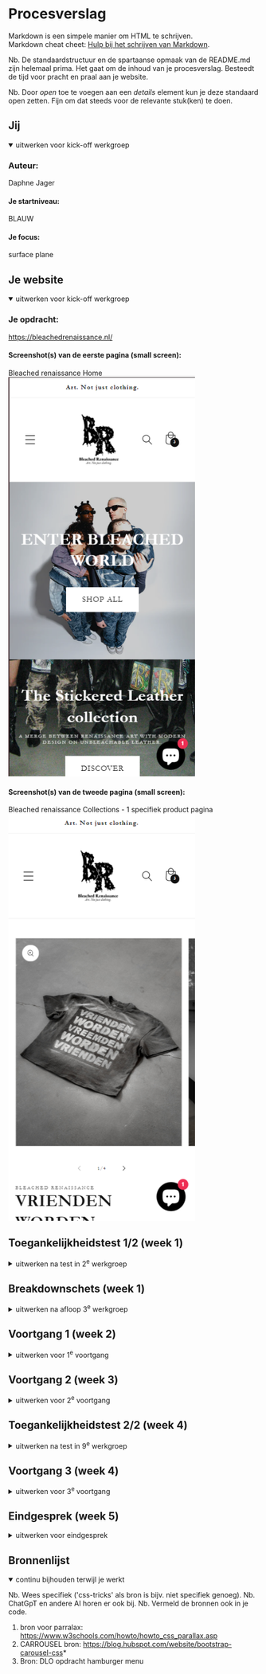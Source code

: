 # Procesverslag
Markdown is een simpele manier om HTML te schrijven.  
Markdown cheat cheet: [Hulp bij het schrijven van Markdown](https://github.com/adam-p/markdown-here/wiki/Markdown-Cheatsheet).

Nb. De standaardstructuur en de spartaanse opmaak van de README.md zijn helemaal prima. Het gaat om de inhoud van je procesverslag. Besteedt de tijd voor pracht en praal aan je website.

Nb. Door *open* toe te voegen aan een *details* element kun je deze standaard open zetten. Fijn om dat steeds voor de relevante stuk(ken) te doen.





## Jij

<details open>
  <summary>uitwerken voor kick-off werkgroep</summary>

  ### Auteur:
  Daphne Jager

  #### Je startniveau:
  BLAUW

  #### Je focus:
  surface plane
 
</details>





## Je website

<details open>
  <summary>uitwerken voor kick-off werkgroep</summary>

  ### Je opdracht:
  https://bleachedrenaissance.nl/ 

  #### Screenshot(s) van de eerste pagina (small screen): 
  Bleached renaissance Home
  <img src="images/site.kleinscherm.png" width="375px" alt="omschrijving van de pagina">

  #### Screenshot(s) van de tweede pagina (small screen):
  Bleached renaissance Collections - 1 specifiek product pagina
  <img src="images/site2.kleinscherm.png" width="375px" alt="omschrijving van de pagina">
 
</details>



## Toegankelijkheidstest 1/2 (week 1)

<details>
  <summary>uitwerken na test in 2<sup>e</sup> werkgroep</summary>

  ### Bevindingen
  Lijst met je bevindingen die in de test naar voren kwamen:
  - bij de taal/geld werd deze 2 keer voorgelezen
  - logo heeft een goeie duidelijke alt text
  - website loopt vast als je wilt scrollen tijdens het readen, weet niet of het komt door de site of de reader.
  - de lijst wordt goed voorgelezen met 1/4 tot 4/4 
  - leest sommige dingen die niet zichtbaar zijn
  - als er fotos zijn met onderetiteling wordt er geen alt text bij de foto gegeven.

  A11y Checklist:
  - "Use plain language and avoid figures of speech, idioms, and complicated metaphors." De site gebruikt in de teksten
  best veel metaforen, wat wel a
  - "Make sure that button, a, and label element content is unique and descriptive." De twee knoppen zeggen "shop all" en "discover", dit is niet heel duidelijk over wat je nou gaat discoveren. Maar de text boven de knop maakt het dan wel weer wat meer duidelijk.
  - "Use left-aligned text for left-to-right (LTR) languages, and right-aligned text for right-to-left (RTL) languages." dit wordt wel gedaan.
  - "Validate your HTML." ik weet niet hoe ik hun html moet validaten?
  - "Use a lang attribute on the html element." Ja, die wordt gebruikt
  - "Provide a unique title for each page or view." Ze gebruiken een duidelijke titel
  - "Ensure that viewport zoom is not disabled." De viewport staat goed
  - "Use landmark elements to indicate important content regions." Dit wordt goed gedaan
  - "Ensure a linear content flow." 
  - "Avoid using the autofocus attribute." deze gebruiken ze niet
  - "Allow extending session timeouts." Hiervan weet ik niet goed hoe ik moet vinden of ze dit doen
  - "Remove title attribute tooltips." de informatie in hun title tag is niet extreem belangrijk, het verteld alleen de titel van de site.
  - "Make sure there is a visible focus style for interactive elements that are navigated to via keyboard input." Ja, je kan goed zien waar je bent op de website.
  - "Check to see that keyboard focus order matches the visual layout." Ja, alles is op een goede volgorde
  - "Remove invisible focusable elements." Er komt geen focus op elementen die het niet horen te hebben.
  - "Make sure that all img elements have an alt attribute." De foto's hebben geen of geen duidelijke alt text.
  - "Make sure that decorative images use null alt (empty) attribute values." De foto's hebben geen of geen duidelijke alt text.
  - "Provide a text alternative for complex images such as charts, graphs, and maps." De fotos hebben wel allemaal een alt source.
  - "For images containing text, make sure the alt description includes the image's text." er zijn geen foto's met text erop.
  - "Use heading elements to introduce content." dit wordt goed gedaan.
  - "Use only one h1 element per page or view." Er wordt maar 1 h1 gebruikt, maar hier staat verder geen text in.
  - "Heading elements should be written in a logical sequence." Dit wordt goed gedaan
  - "Don't skip heading levels." Dit wordt goed gedaan
  - "Use list elements (ol, ul, and dl elements) for list content." Dit wodt goed gedaan
  - "Use the a element for links." Dit wordt goed gedaan
  - "Ensure that links are recognizable as links." Niet alle links zijn underlined, bij sommige word hier een pijltje voor gebruikt, maar dat is ook duidelijk.
  - "Ensure that controls have :focus states." Dit klopt
  - "Use the button element for buttons." Dit klopt
  - "Provide a skip link and make sure that it is visible when focused." Dit hebben ze gedaan
  - "Identify links that open in a new tab or window." Er zijn geen links naar een ander tabblad
  - "Use the table element to describe tabular data." Zijn niet van toepassing
  - "Use the th element for table headers (with appropriate scope attributes)." Zijn niet van toepassing
  - "Use the caption element to provide a title for the table." Zijn niet van toepassing
  - "All inputs in a form are associated with a corresponding label element." Dit klopt
  - "Use fieldset and legend elements where appropriate." nvt
  - "Inputs use autocomplete where appropriate." bij email input wordt dit gebruikt.
  - "Make sure that form input errors are displayed in list above the form after submission." bij email input wordt dit gebruikt.
  - "Associate input error messaging with the input it corresponds to." De error message staat duidelijk bij het veld.
  - "Make sure that error, warning, and success states are not visually communicated by just color." Dit wordt goed gedaan
  - "Make sure that media does not autoplay." nvt
  - "Ensure that media controls use appropriate markup." nvt
  - "Check to see that all media can be paused." nvt
  - "Confirm the presence of captions." nvt
  - "Remove seizure triggers." nvt
  - "Confirm that transcripts are available." nvt
  - "Check your content in specialized browsing modes." Dit klopt
  - "Increase text size to 200%." Het is nog wel leesbaar, maar de letters worden wel heel groot
  - "Double-check that good proximity between content is maintained." Het is bruikbaar, maar wel wat lastiger
  - "Make sure color isn't the only way information is conveyed." dit wordt goed gedaan, alles is zwart wit
  - "Make sure instructions are not visual or audio-only." Dit klopt
  - "Use a simple, straightforward, and consistent layout." Dit is goed
  - "Ensure animations are subtle and do not flash too much" nvt
  - "Provide a mechanism to pause background video." nvt
  - "Make sure all animation obeys the prefers-reduced-motion media query." nvt
  - "Check the contrast for all normal-sized text." nvt
  - "Check the contrast for all large-sized text." goed
  - "Check the contrast for all icons." goed
  - "Check the contrast of borders for input elements (text input, radio buttons, checkboxes, etc.)." een beetje dun
  - "Check text that overlaps images or video." soms wat lastiger leesbaar
  - "Check custom ::selection colors." goed
  - "Check that the site can be rotated to any orientation." werkt
  - "Remove horizontal scrolling." goed
  - "Ensure that button and link icons can be activated with ease." goed
  - "Ensure sufficient space between interactive items in order to provide a scroll area." goed


</details>



## Breakdownschets (week 1)

<details>
  <summary>uitwerken na afloop 3<sup>e</sup> werkgroep</summary>

  ### de hele pagina: 
  <img src="images/sitemap.png" width="375px" alt="breakdown van de hele pagina">

  ### dynamisch deel (bijv menu): 
  <img src="readme-images/dummy-plaatje.jpg" width="375px" alt="breakdown van een dynamisch deel">

  ### wellicht nog een dynamisch deel (bijv filter): 
  <img src="readme-images/dummy-plaatje.jpg" width="375px" alt="breakdown van nog een dynamisch deel">

</details>





## Voortgang 1 (week 2)

<details>
  <summary>uitwerken voor 1<sup>e</sup> voortgang</summary>

  ### Stand van zaken
  Ik had een beetje een hectische week, waardoor het wat lastiger was om goed door te werken en af te maken. 
  Maar uiteindelijk is het wel gelukt om te beginnen.
  De opbouw ging eigenlijk wel goed en makkelijk. Alleen de text kon ik niet kopieren dus ik heb alles
  over moeten typen helaas. Ik twijfelde over of ik de sections goed heb gebruikt. 


  ### Agenda voor meeting
  samen met je groepje opstellen

  | student 1      | student 2          | student 3    | student 4        |
  | ---            | ---                | ---          | ---              |
  | dit bespreken  | en dit             | en ik dit    | en dan ik dat    |
  | en dat ook nog | dit als er tijd is | nog een punt | dit wil ik zeker |
  | ...            | ...                | ...          | ...              |


  ### Verslag van meeting
  hier na afloop snel de uitkomsten van de meeting vastleggen

  - goed op weg
  - beginnen met css
  - nog een punt
  - ...

</details>





## Voortgang 2 (week 3)

<details>
  <summary>uitwerken voor 2<sup>e</sup> voortgang</summary>

  ### Stand van zaken
  Ik had een moeilijke opstart met CSS, maar dit ging uiteindelijk wel beter. Nu moet ik Javascript nog doen, maar dit vind ik wel eng want ik weet daar eigenlijk niks meer van. 


  ### Agenda voor meeting
  samen met je groepje opstellen

  | student 1      | student 2          | student 3    | student 4        |
  | ---            | ---                | ---          | ---              |
  | ik vind het moeilijk om te beginnen met javascript  | en dit             | en ik dit    | en dan ik dat    |
  | de dark mode vind ik lastig | dit als er tijd is | nog een punt | dit wil ik zeker |
  | ...            | ...                | ...          | ...              |


  ### Verslag van meeting
  hier na afloop snel de uitkomsten van de meeting vastleggen

  - punt 1
  - punt 2
  - nog een punt
- ...

</details>





## Toegankelijkheidstest 2/2 (week 4)

<details>
  <summary>uitwerken na test in 9<sup>e</sup> werkgroep</summary>

  ### Bevindingen
  Lijst met je bevindingen die in de test naar voren kwamen (geef ook aan wat er verbeterd is):

</details>





## Voortgang 3 (week 4)

<details>
  <summary>uitwerken voor 3<sup>e</sup> voortgang</summary>

  ### Stand van zaken
  hier dit ging goed & dit was lastig (neem ook screenshots op van delen van je website en code)


  ### Agenda voor meeting
  samen met je groepje opstellen

  | student 1      | student 2          | student 3    | student 4        |
  | ---            | ---                | ---          | ---              |
  | dit bespreken  | en dit             | en ik dit    | en dan ik dat    |
  | en dat ook nog | dit als er tijd is | nog een punt | dit wil ik zeker |
  | ...            | ...                | ...          | ...              |


  ### Verslag van meeting
  hier na afloop snel de uitkomsten van de meeting vastleggen

  - punt 1
  - punt 2
  - nog een punt
  - ...

</details>





## Eindgesprek (week 5)

<details>
  <summary>uitwerken voor eindgesprek</summary>

  ### Je uitkomst - karakteristiek screenshots:
  <img src="readme-images/dummy-plaatje.jpg" width="375px" alt="uitomst opdracht 1">


  ### Dit ging goed/Heb ik geleerd: 
  Korte omschrijving met plaatjes

  <img src="readme-images/dummy-plaatje.jpg" width="375px" alt="top">


  ### Dit was lastig/Is niet gelukt:
  Korte omschrijving met plaatjes

  <img src="readme-images/dummy-plaatje.jpg" width="375px" alt="bummer">
</details>





## Bronnenlijst

<details open>
  <summary>continu bijhouden terwijl je werkt</summary>

  Nb. Wees specifiek ('css-tricks' als bron is bijv. niet specifiek genoeg). 
  Nb. ChatGpT en andere AI horen er ook bij.
  Nb. Vermeld de bronnen ook in je code.

  1. bron voor parralax: https://www.w3schools.com/howto/howto_css_parallax.asp
  2. CARROUSEL bron: https://blog.hubspot.com/website/bootstrap-carousel-css*
  3. Bron: DLO opdracht hamburger menu

</details>